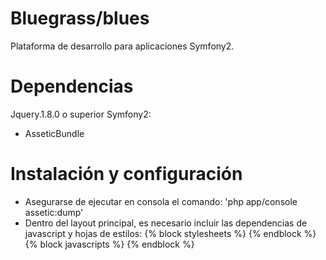 Bluegrass/blues
===============

Plataforma de desarrollo para aplicaciones Symfony2.

Dependencias
============
Jquery.1.8.0 o superior
Symfony2:
 - AsseticBundle


Instalación y configuración
===========================
- Asegurarse de ejecutar en consola el comando: 'php app/console assetic:dump'
- Dentro del layout principal, es necesario incluir las dependencias de javascript y hojas de estilos:
  {% block stylesheets %}
    <link rel="stylesheet" src="{{ asset('assetic/bluegrassbluesbundle_stylesheets.css') }}" type="text/css" />
  {% endblock %}
  {% block javascripts %}            
    <script src="{{ asset('assetic/bluegrassbluesbundle_javascripts.js') }}" type="text/javascript"></script>
  {% endblock %}
